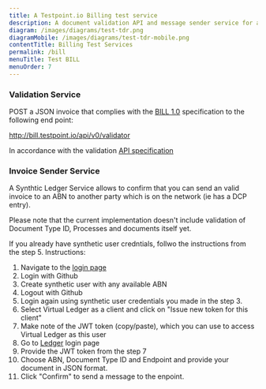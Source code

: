 ```yaml
---
title: A Testpoint.io Billing test service
description: A document validation API and message sender service for ausdigital.org billing specification implementers.
diagram: /images/diagrams/test-tdr.png
diagramMobile: /images/diagrams/test-tdr-mobile.png
contentTitle: Billing Test Services
permalink: /bill
menuTitle: Test BILL
menuOrder: 7
---
```

### Validation Service

POST a JSON invoice that complies with the [BILL 1.0](http://ausdigital.org/specs/ausdigital-bill/1.0/) specification to the following end point:

http://bill.testpoint.io/api/v0/validator

In accordance with the validation [API specification](http://ausdigital.org/specs/ausdigital-syn/2.0/api)

### Invoice Sender Service

A Synthtic Ledger Service allows to confirm that you can send an valid invoice to an ABN to another party which is on the network (ie has a DCP entry). 

Please note that the current implementation doesn't include validation of Document Type ID, Processes and documents itself yet.

If you already have synthetic user credntials, follwo the instructions from the step 5.
Instructions:

1.  Navigate to the [login page](https://idp.testpoint.io/login/)
2.  Login with Github
3.  Create synthetic user with any available ABN
4.  Logout with Github
5.  Login again using synthetic user credentials you made in the step 3.
6.  Select Virtual Ledger as a client and click on "Issue new token for this client"
7.  Make note of the JWT token (copy/paste), which you can use to access Virtual Ledger as this user
8.  Go to [Ledger](http://ledger.testpoint.io/login) login page
9.  Provide the JWT token from the step 7
10. Choose ABN, Document Type ID and Endpoint and provide your document in JSON format.
11. Click "Confirm" to send a message to the enpoint.

